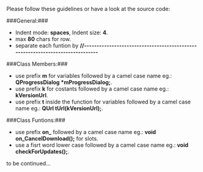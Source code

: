 Please follow these guidelines or have a look at the source code:

###General:###

- Indent mode: **spaces**, Indent size: **4**.
- max **80** chars for row.
- separate each funtion by **//------------------------------------------------------------------------------**

###Class Members:###

- use prefix **m** for variables followed by a camel case name eg.: **QProgressDialog *mProgressDialog;**.
- use prefix **k** for costants followed by a camel case name eg.: **kVersionUrl**.
- use prefix **t** inside the function for variables followed by a camel case name eg.: **QUrl tUrl(kVersionUrl);**.

###Class Funtions:###

- use prefix **on_** followed by a camel case name eg.: **void on_CancelDownload();** for slots.
- use a fisrt word lower case followed by a camel case name eg.: **void checkForUpdates();**.

to be continued...
